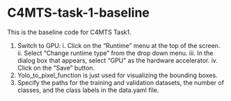 # C4MTS-task-1-baseline
This is the baseline code for C4MTS Task1. 
1. Switch to GPU:
i. Click on the “Runtime” menu at the top of the screen. 
ii. Select “Change runtime type” from the drop down menu.
iii. In the dialog box that appears, select “GPU” as the hardware accelerator.
iv. Click on the “Save” button.
2. Yolo_to_pixel_function is just used for visualizing the bounding boxes.
3. Specify the paths for the training and validation datasets, the number of classes, and the class labels in the data.yaml file. 
